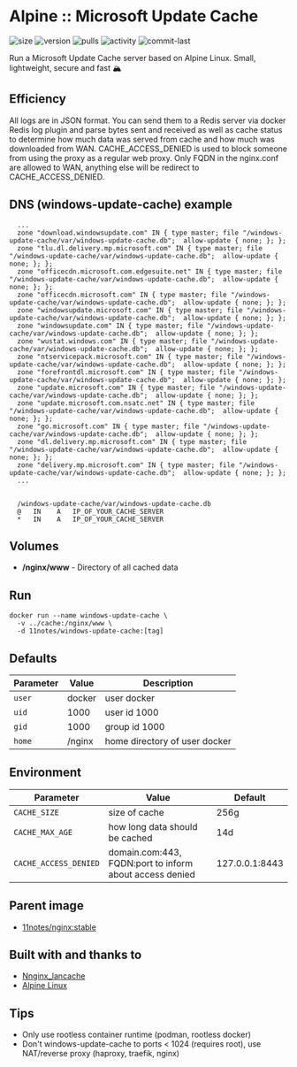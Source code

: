 # Alpine :: Microsoft Update Cache
![size](https://img.shields.io/docker/image-size/11notes/windows-update-cache/1.0.0?color=0eb305) ![version](https://img.shields.io/docker/v/11notes/windows-update-cache?color=eb7a09) ![pulls](https://img.shields.io/docker/pulls/11notes/windows-update-cache?color=2b75d6) ![activity](https://img.shields.io/github/commit-activity/m/11notes/docker-windows-update-cache?color=c91cb8) ![commit-last](https://img.shields.io/github/last-commit/11notes/docker-windows-update-cache?color=c91cb8)

Run a Microsoft Update Cache server based on Alpine Linux. Small, lightweight, secure and fast 🏔️

## Efficiency
All logs are in JSON format. You can send them to a Redis server via docker Redis log plugin and parse bytes sent and received as well as cache status to determine how much data was served from cache and how much was downloaded from WAN. CACHE_ACCESS_DENIED is used to block someone from using the proxy as a regular web proxy. Only FQDN in the nginx.conf are allowed to WAN, anything else will be redirect to CACHE_ACCESS_DENIED.

## DNS (windows-update-cache) example
```
  ...
  zone "download.windowsupdate.com" IN { type master; file "/windows-update-cache/var/windows-update-cache.db";  allow-update { none; }; };
  zone "tlu.dl.delivery.mp.microsoft.com" IN { type master; file "/windows-update-cache/var/windows-update-cache.db";  allow-update { none; }; };
  zone "officecdn.microsoft.com.edgesuite.net" IN { type master; file "/windows-update-cache/var/windows-update-cache.db";  allow-update { none; }; };
  zone "officecdn.microsoft.com" IN { type master; file "/windows-update-cache/var/windows-update-cache.db";  allow-update { none; }; };
  zone "windowsupdate.microsoft.com" IN { type master; file "/windows-update-cache/var/windows-update-cache.db";  allow-update { none; }; };
  zone "windowsupdate.com" IN { type master; file "/windows-update-cache/var/windows-update-cache.db";  allow-update { none; }; };
  zone "wustat.windows.com" IN { type master; file "/windows-update-cache/var/windows-update-cache.db";  allow-update { none; }; };
  zone "ntservicepack.microsoft.com" IN { type master; file "/windows-update-cache/var/windows-update-cache.db";  allow-update { none; }; };
  zone "forefrontdl.microsoft.com" IN { type master; file "/windows-update-cache/var/windows-update-cache.db";  allow-update { none; }; };
  zone "update.microsoft.com" IN { type master; file "/windows-update-cache/var/windows-update-cache.db";  allow-update { none; }; };
  zone "update.microsoft.com.nsatc.net" IN { type master; file "/windows-update-cache/var/windows-update-cache.db";  allow-update { none; }; };
  zone "go.microsoft.com" IN { type master; file "/windows-update-cache/var/windows-update-cache.db";  allow-update { none; }; };
  zone "dl.delivery.mp.microsoft.com" IN { type master; file "/windows-update-cache/var/windows-update-cache.db";  allow-update { none; }; };
  zone "delivery.mp.microsoft.com" IN { type master; file "/windows-update-cache/var/windows-update-cache.db";  allow-update { none; }; };
  ...

  
  /windows-update-cache/var/windows-update-cache.db
  @   IN    A   IP_OF_YOUR_CACHE_SERVER
  *   IN    A   IP_OF_YOUR_CACHE_SERVER
```


## Volumes
* **/nginx/www** - Directory of all cached data

## Run
```shell
docker run --name windows-update-cache \
  -v ../cache:/nginx/www \
  -d 11notes/windows-update-cache:[tag]
```

## Defaults
| Parameter | Value | Description |
| --- | --- | --- |
| `user` | docker | user docker |
| `uid` | 1000 | user id 1000 |
| `gid` | 1000 | group id 1000 |
| `home` | /nginx | home directory of user docker |

## Environment
| Parameter | Value | Default |
| --- | --- | --- |
| `CACHE_SIZE` | size of cache | 256g |
| `CACHE_MAX_AGE` | how long data should be cached | 14d |
| `CACHE_ACCESS_DENIED` | domain.com:443, FQDN:port to inform about access denied | 127.0.0.1:8443 |

## Parent image
* [11notes/nginx:stable](https://github.com/11notes/docker-nginx)

## Built with and thanks to
* [Nnginx_lancache](https://github.com/tsvcathed/nginx_lancache)
* [Alpine Linux](https://alpinelinux.org/)

## Tips
* Only use rootless container runtime (podman, rootless docker)
* Don't windows-update-cache to ports < 1024 (requires root), use NAT/reverse proxy (haproxy, traefik, nginx)